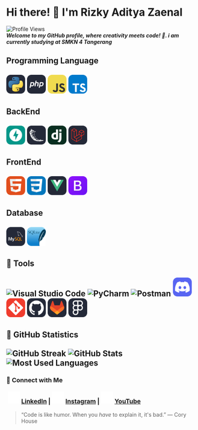 # Hi there! 👋 I'm **Rizky Aditya Zaenal**  
![Profile Views](https://komarev.com/ghpvc/?username=superevilstockholm&color=blueviolet&style=flat-square)  
__*Welcome to my GitHub profile, where creativity meets code! 🚀. i am currently studying at SMKN 4 Tangerang*__  

## **Programming Language**<br><br><img src="https://github.com/tandpfun/skill-icons/blob/main/icons/Python-Dark.svg" alt="Python" width="50"/> <img src="https://github.com/tandpfun/skill-icons/blob/main/icons/PHP-Dark.svg" alt="PHP" width="50"/> <img src="https://github.com/tandpfun/skill-icons/blob/main/icons/JavaScript.svg" alt="JavaScript" width="50"/> <img src="https://github.com/tandpfun/skill-icons/blob/main/icons/TypeScript.svg" alt="TypeScript" width="50"/>  

## **BackEnd**<br><br><img src="https://github.com/tandpfun/skill-icons/blob/main/icons/FastAPI.svg" alt="FastAPI" width="50"/> <img src="https://github.com/tandpfun/skill-icons/blob/main/icons/Flask-Dark.svg" alt="Flask" width="50"/> <img src="https://github.com/tandpfun/skill-icons/blob/main/icons/Django.svg" alt="Django" width="50"/> <img src="https://github.com/tandpfun/skill-icons/blob/main/icons/Laravel-Dark.svg" alt="Laravel" width="50"/>  

## **FrontEnd**<br><br><img src="https://github.com/tandpfun/skill-icons/blob/main/icons/HTML.svg" alt="HtML 5" width="50"/> <img src="https://github.com/tandpfun/skill-icons/blob/main/icons/CSS.svg" alt="CSS" width="50"/> <img src="https://github.com/tandpfun/skill-icons/blob/main/icons/VueJS-Dark.svg" alt="Vue JS" width="50"/> <img src="https://github.com/tandpfun/skill-icons/blob/main/icons/Bootstrap.svg" alt="Vue JS" width="50"/>  

## **Database**<br><br><img src="https://github.com/tandpfun/skill-icons/blob/main/icons/MySQL-Dark.svg" alt="MySQL" width="50"/> <img src="https://github.com/tandpfun/skill-icons/blob/main/icons/SQLite.svg" alt="SQLite" width="50"/>  

## **🔧 Tools**<br><br><img src="https://raw.githubusercontent.com/marwin1991/profile-technology-icons/refs/heads/main/icons/visual_studio_code.png" alt="Visual Studio Code" width="50"/> <img src="https://raw.githubusercontent.com/marwin1991/profile-technology-icons/refs/heads/main/icons/pycharm.png" alt="PyCharm" width="50"/> <img src="https://raw.githubusercontent.com/marwin1991/profile-technology-icons/refs/heads/main/icons/postman.png" alt="Postman" width="50"/> <img src="https://github.com/tandpfun/skill-icons/blob/main/icons/Discord.svg" alt="Discord" width="50"/> <img src="https://github.com/tandpfun/skill-icons/blob/main/icons/Git.svg" alt="Git" width="50"/> <img src="https://github.com/tandpfun/skill-icons/blob/main/icons/Github-Dark.svg" alt="Github" width="50"/> <img src="https://github.com/tandpfun/skill-icons/blob/main/icons/GitLab-Dark.svg" alt="Gitlab" width="50"/> <img src="https://github.com/tandpfun/skill-icons/blob/main/icons/Figma-Dark.svg" alt="Figma" width="50"/>  

## **🚀 GitHub Statistics**<br><br>![GitHub Streak](https://streak-stats.demolab.com?user=superevilstockholm&theme=radical&hide_border=true&border_radius=8)  ![GitHub Stats](https://github-readme-stats.vercel.app/api?username=superevilstockholm&show_icons=true&theme=radical&hide_border=true)  ![Most Used Languages](https://github-readme-stats.vercel.app/api/top-langs/?username=superevilstockholm&layout=compact&langs_count=10&theme=radical)  

### 🤝 **Connect with Me**<br><br>&nbsp;![LinkedIn](https://github.com/CLorant/readme-social-icons/blob/main/small/light/linkedin.svg) **[LinkedIn](https://www.linkedin.com/in/rizky-aditya-zaenal-bjorki199/)** | ![Instagram](https://github.com/CLorant/readme-social-icons/blob/main/small/light/instagram.svg) **[Instagram](https://instagram.com/achylsnawa/)** | ![YouTube](https://github.com/CLorant/readme-social-icons/blob/main/small/light/youtube.svg) **[YouTube](https://www.youtube.com/@dit_project)**  

> “Code is like humor. When you *have* to explain it, it's bad.” — Cory House
